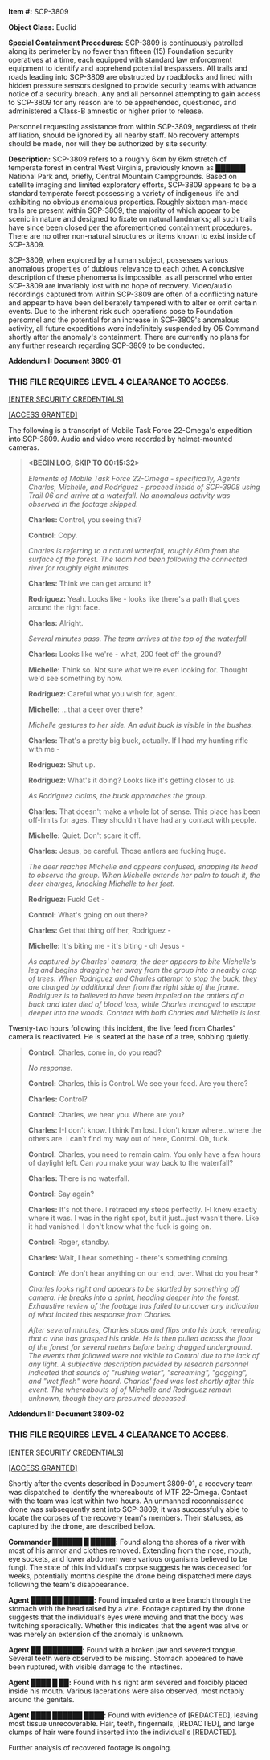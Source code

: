 **Item #:** SCP-3809

**Object Class:** Euclid

**Special Containment Procedures:** SCP-3809 is continuously patrolled along its perimeter by no fewer than fifteen (15) Foundation security operatives at a time, each equipped with standard law enforcement equipment to identify and apprehend potential trespassers. All trails and roads leading into SCP-3809 are obstructed by roadblocks and lined with hidden pressure sensors designed to provide security teams with advance notice of a security breach. Any and all personnel attempting to gain access to SCP-3809 for any reason are to be apprehended, questioned, and administered a Class-B amnestic or higher prior to release.

Personnel requesting assistance from within SCP-3809, regardless of their affiliation, should be ignored by all nearby staff. No recovery attempts should be made, nor will they be authorized by site security.

**Description:** SCP-3809 refers to a roughly 6km by 6km stretch of temperate forest in central West Virginia, previously known as ██████ National Park and, briefly, Central Mountain Campgrounds. Based on satellite imaging and limited exploratory efforts, SCP-3809 appears to be a standard temperate forest possessing a variety of indigenous life and exhibiting no obvious anomalous properties. Roughly sixteen man-made trails are present within SCP-3809, the majority of which appear to be scenic in nature and designed to fixate on natural landmarks; all such trails have since been closed per the aforementioned containment procedures. There are no other non-natural structures or items known to exist inside of SCP-3809.

SCP-3809, when explored by a human subject, possesses various anomalous properties of dubious relevance to each other. A conclusive description of these phenomena is impossible, as all personnel who enter SCP-3809 are invariably lost with no hope of recovery. Video/audio recordings captured from within SCP-3809 are often of a conflicting nature and appear to have been deliberately tampered with to alter or omit certain events. Due to the inherent risk such operations pose to Foundation personnel and the potential for an increase in SCP-3809's anomalous activity, all future expeditions were indefinitely suspended by O5 Command shortly after the anomaly's containment. There are currently no plans for any further research regarding SCP-3809 to be conducted.

**Addendum I: Document 3809-01**

### **THIS FILE REQUIRES LEVEL 4 CLEARANCE TO ACCESS.**

[\[ENTER SECURITY CREDENTIALS\]](javascript:;)

[\[ACCESS GRANTED\]](javascript:;)

The following is a transcript of Mobile Task Force 22-Omega's expedition into SCP-3809. Audio and video were recorded by helmet-mounted cameras.

> **<BEGIN LOG, SKIP TO 00:15:32>**
> 
> _Elements of Mobile Task Force 22-Omega - specifically, Agents Charles, Michelle, and Rodriguez - proceed inside of SCP-3908 using Trail 06 and arrive at a waterfall. No anomalous activity was observed in the footage skipped._
> 
> **Charles:** Control, you seeing this?
> 
> **Control:** Copy.
> 
> _Charles is referring to a natural waterfall, roughly 80m from the surface of the forest. The team had been following the connected river for roughly eight minutes._
> 
> **Charles:** Think we can get around it?
> 
> **Rodriguez:** Yeah. Looks like - looks like there's a path that goes around the right face.
> 
> **Charles:** Alright.
> 
> _Several minutes pass. The team arrives at the top of the waterfall._
> 
> **Charles:** Looks like we're - what, 200 feet off the ground?
> 
> **Michelle:** Think so. Not sure what we're even looking for. Thought we'd see something by now.
> 
> **Rodriguez:** Careful what you wish for, agent.
> 
> **Michelle:** …that a deer over there?
> 
> _Michelle gestures to her side. An adult buck is visible in the bushes._
> 
> **Charles:** That's a pretty big buck, actually. If I had my hunting rifle with me -
> 
> **Rodriguez:** Shut up.
> 
> **Rodriguez:** What's it doing? Looks like it's getting closer to us.
> 
> _As Rodriguez claims, the buck approaches the group._
> 
> **Charles:** That doesn't make a whole lot of sense. This place has been off-limits for ages. They shouldn't have had any contact with people.
> 
> **Michelle:** Quiet. Don't scare it off.
> 
> **Charles:** Jesus, be careful. Those antlers are fucking huge.
> 
> _The deer reaches Michelle and appears confused, snapping its head to observe the group. When Michelle extends her palm to touch it, the deer charges, knocking Michelle to her feet._
> 
> **Rodriguez:** Fuck! Get -
> 
> **Control:** What's going on out there?
> 
> **Charles:** Get that thing off her, Rodriguez -
> 
> **Michelle:** It's biting me - it's biting - oh Jesus -
> 
> _As captured by Charles' camera, the deer appears to bite Michelle's leg and begins dragging her away from the group into a nearby crop of trees. When Rodriguez and Charles attempt to stop the buck, they are charged by additional deer from the right side of the frame. Rodriguez is to believed to have been impaled on the antlers of a buck and later died of blood loss, while Charles managed to escape deeper into the woods. Contact with both Charles and Michelle is lost._

Twenty-two hours following this incident, the live feed from Charles' camera is reactivated. He is seated at the base of a tree, sobbing quietly.

> **Control:** Charles, come in, do you read?
> 
> _No response._
> 
> **Control:** Charles, this is Control. We see your feed. Are you there?
> 
> **Charles:** Control?
> 
> **Control:** Charles, we hear you. Where are you?
> 
> **Charles:** I-I don't know. I think I'm lost. I don't know where…where the others are. I can't find my way out of here, Control. Oh, fuck.
> 
> **Control:** Charles, you need to remain calm. You only have a few hours of daylight left. Can you make your way back to the waterfall?
> 
> **Charles:** There is no waterfall.
> 
> **Control:** Say again?
> 
> **Charles:** It's not there. I retraced my steps perfectly. I-I knew exactly where it was. I was in the right spot, but it just…just wasn't there. Like it had vanished. I don't know what the fuck is going on.
> 
> **Control:** Roger, standby.
> 
> **Charles:** Wait, I hear something - there's something coming.
> 
> **Control:** We don't hear anything on our end, over. What do you hear?
> 
> _Charles looks right and appears to be startled by something off camera. He breaks into a sprint, heading deeper into the forest. Exhaustive review of the footage has failed to uncover any indication of what incited this response from Charles._
> 
> _After several minutes, Charles stops and flips onto his back, revealing that a vine has grasped his ankle. He is then pulled across the floor of the forest for several meters before being dragged underground. The events that followed were not visible to Control due to the lack of any light. A subjective description provided by research personnel indicated that sounds of "rushing water", "screaming", "gagging", and "wet flesh" were heard. Charles' feed was lost shortly after this event. The whereabouts of of Michelle and Rodriguez remain unknown, though they are presumed deceased._

**Addendum II: Document 3809-02**

### **THIS FILE REQUIRES LEVEL 4 CLEARANCE TO ACCESS.**

[\[ENTER SECURITY CREDENTIALS\]](javascript:;)

[\[ACCESS GRANTED\]](javascript:;)

Shortly after the events described in Document 3809-01, a recovery team was dispatched to identify the whereabouts of MTF 22-Omega. Contact with the team was lost within two hours. An unmanned reconnaissance drone was subsequently sent into SCP-3809; it was successfully able to locate the corpses of the recovery team's members. Their statuses, as captured by the drone, are described below.

**Commander ██████ █ █████:** Found along the shores of a river with most of his armor and clothes removed. Extending from the nose, mouth, eye sockets, and lower abdomen were various organisms believed to be fungi. The state of this individual's corpse suggests he was deceased for weeks, potentially months despite the drone being dispatched mere days following the team's disappearance.

**Agent ████ ██ ██████:** Found impaled onto a tree branch through the stomach with the head raised by a vine. Footage captured by the drone suggests that the individual's eyes were moving and that the body was twitching sporadically. Whether this indicates that the agent was alive or was merely an extension of the anomaly is unknown.

**Agent ██ ████████:** Found with a broken jaw and severed tongue. Several teeth were observed to be missing. Stomach appeared to have been ruptured, with visible damage to the intestines.

**Agent ████ █ ██:** Found with his right arm severed and forcibly placed inside his mouth. Various lacerations were also observed, most notably around the genitals.

**Agent ████ ██████ ████:** Found with evidence of \[REDACTED\], leaving most tissue unrecoverable. Hair, teeth, fingernails, \[REDACTED\], and large clumps of hair were found inserted into the individual's \[REDACTED\].

Further analysis of recovered footage is ongoing.